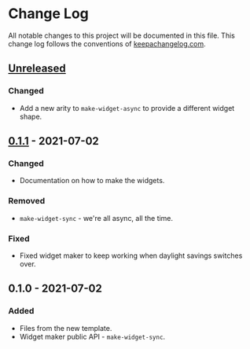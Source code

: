 # Change Log
All notable changes to this project will be documented in this file. This change log follows the conventions of [keepachangelog.com](http://keepachangelog.com/).

## [Unreleased]
### Changed
- Add a new arity to `make-widget-async` to provide a different widget shape.

## [0.1.1] - 2021-07-02
### Changed
- Documentation on how to make the widgets.

### Removed
- `make-widget-sync` - we're all async, all the time.

### Fixed
- Fixed widget maker to keep working when daylight savings switches over.

## 0.1.0 - 2021-07-02
### Added
- Files from the new template.
- Widget maker public API - `make-widget-sync`.

[Unreleased]: https://github.com/your-name/euler94/compare/0.1.1...HEAD
[0.1.1]: https://github.com/your-name/euler94/compare/0.1.0...0.1.1
